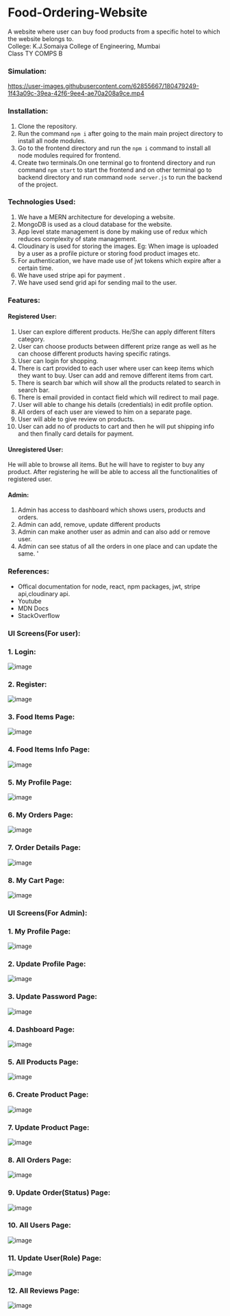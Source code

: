 # Food-Ordering-Website
A website where user can buy food products from a specific hotel to which the website belongs to. <br/>
 College: K.J.Somaiya College of Engineering, Mumbai <br/>
 Class TY COMPS B


### Simulation:
https://user-images.githubusercontent.com/62855667/180479249-1f43a09c-39ea-42f6-9ee4-ae70a208a9ce.mp4

### Installation:
1. Clone the repository.
2. Run the command ```npm i``` after going to the main main project directory to install all node modules.
3. Go to the frontend directory and run the ```npm i``` command to install all node modules required for frontend.
4. Create two terminals.On one terminal go to frontend directory and run command ```npm start``` to start the frontend and on other terminal go to backend directory and run command ```node server.js``` to run the backend of the project.

### Technologies Used:
1.	We have a MERN architecture for developing a website.
2.	MongoDB is used as a cloud database for the website.
3.	App level state management is done by making use of redux which reduces complexity of state management.
4.	Cloudinary is used for storing the images. Eg: When image is uploaded by a user as a profile picture or storing food product images etc.
5.	For authentication, we have made use of jwt tokens which expire after a certain time.
6.	We have used stripe api for payment .
7.	We have used send grid api for sending mail to the user.

### Features:
#### Registered User: 
1.	User can explore different products. He/She can apply different filters category.
2.	User can choose products between different prize range as well as he can choose different products having specific ratings.
3.	User can login for shopping.
4.	There is cart provided to each user where user can keep items which they want to buy. User can add and remove different items from cart.
5.	There is search bar which will show all the products related to search in search bar.
6.	There is email provided in contact field which will redirect to mail page.
7.	User will able to change his details (credentials) in edit profile option.
8.	All orders of each user are viewed to him on a separate page.
9.	User will able to give review on products.
10.	User can add no of products to cart and then he will put shipping info and then finally card details for payment.

#### Unregistered User: 
He will able to browse all items. But he will have to register to buy any product. After registering he will be able to access all the functionalities of registered user.

#### Admin:
1.	Admin has access to dashboard which shows users, products and orders.
2.	Admin can add, remove, update different products
3.	Admin can make another user as admin and can also add or remove user.
4. Admin can see status of all the orders in one place and can update the same. '

### References:
-	Offical documentation for node, react, npm packages, jwt, stripe api,cloudinary api.
-	Youtube
-	MDN Docs
-	StackOverflow

### UI Screens(For user):
### 1. Login:
![image](https://user-images.githubusercontent.com/62855667/147272599-0508c79a-a6ff-4074-9671-efea3fe3d47d.png)
### 2. Register:
![image](https://user-images.githubusercontent.com/62855667/147272690-0227e3f6-376d-49f6-a5aa-abbf04b2a623.png)
### 3. Food Items Page:
![image](https://user-images.githubusercontent.com/62855667/147272996-eff199bd-5a95-42cc-a801-bcd305877fd5.png)
### 4. Food Items Info Page:
![image](https://user-images.githubusercontent.com/62855667/147273073-b22bb418-f681-4024-b511-bccb11d90de5.png)
### 5. My Profile Page:
![image](https://user-images.githubusercontent.com/62855667/147273226-77825176-3d02-476b-a647-922492100b4a.png)
### 6. My Orders Page:
![image](https://user-images.githubusercontent.com/62855667/147273291-fb6a3fe8-744d-48e7-acca-f701c93e1814.png)
### 7. Order Details Page:
![image](https://user-images.githubusercontent.com/62855667/147276299-06fc68b9-52b2-4275-ad3f-ab8efb9bdc34.png)
### 8. My Cart Page:
![image](https://user-images.githubusercontent.com/62855667/147273341-1739d6e2-78ff-410d-a6aa-e9ba973d9dc0.png)

### UI Screens(For Admin):
### 1. My Profile Page:
![image](https://user-images.githubusercontent.com/62855667/147276492-91d56573-16f0-48e2-85c8-96fedc64eb60.png)
### 2. Update Profile Page:
![image](https://user-images.githubusercontent.com/62855667/147276517-ad0f33d0-8b32-4ad7-a2c6-3b23abdda4d9.png)
### 3. Update Password Page:
![image](https://user-images.githubusercontent.com/62855667/147276600-f359de95-ad3b-4d8a-872e-b21383dc0c61.png)
### 4. Dashboard Page:
![image](https://user-images.githubusercontent.com/62855667/147276727-b8df6da5-57f0-4dc8-a760-8997f8560450.png)
### 5. All Products Page:
![image](https://user-images.githubusercontent.com/62855667/147276780-95041f05-2c3c-44bb-835a-a9848e4a0d1f.png)
### 6. Create Product Page:
![image](https://user-images.githubusercontent.com/62855667/147276952-f44a8170-4b8b-4918-9f9c-f597b0e85a5b.png)
### 7. Update Product Page:
![image](https://user-images.githubusercontent.com/62855667/147276848-37793b53-4bd3-446b-b880-4307bcae8c0e.png)
### 8. All Orders Page:
![image](https://user-images.githubusercontent.com/62855667/147276995-a8bab484-75bf-41fa-af11-257d34526931.png)
### 9. Update Order(Status) Page:
![image](https://user-images.githubusercontent.com/62855667/147277062-0c6a6ca9-13b2-43f2-94dc-0af1321dff8e.png)
### 10. All Users Page:
![image](https://user-images.githubusercontent.com/62855667/147277109-646a2e0b-c326-4750-b8fd-c69dfe466da7.png)
### 11. Update User(Role) Page:
![image](https://user-images.githubusercontent.com/62855667/147277195-7e060712-19b5-4ada-bf79-2928b5821ae9.png)
### 12. All Reviews Page:
![image](https://user-images.githubusercontent.com/62855667/147277513-d6a982d6-9f16-4263-8615-4ac98bb0245f.png)





